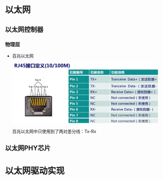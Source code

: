 # 以太网





## 以太网控制器







### 物理层

* 百兆以太网

    ![image-20211027003912664](SoC学习笔记【以太网】.assets/image-20211027003912664.png)

    百兆以太网中只使用到了两对差分线：Tx-Rx









## 以太网PHY芯片











# 以太网驱动实现

